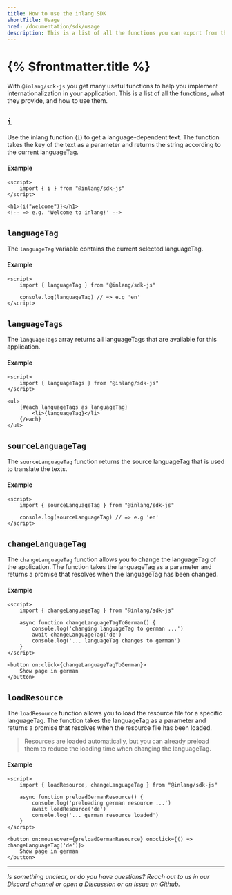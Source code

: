 ```yaml
---
title: How to use the inlang SDK
shortTitle: Usage
href: /documentation/sdk/usage
description: This is a list of all the functions you can export from the inlang SDK, what they provide and how to use them.
---
```


# {% $frontmatter.title %}

With `@inlang/sdk-js` you get many useful functions to help you implement internationalization in your application. This is a list of all the functions, what they provide, and how to use them.

## `i`

Use the inlang function (`i`) to get a language-dependent text. The function takes the key of the text as a parameter and returns the string according to the current languageTag.

#### Example

```svelte
<script>
	import { i } from "@inlang/sdk-js"
</script>

<h1>{i("welcome")}</h1>
<!-- => e.g. 'Welcome to inlang!' -->
```

## `languageTag`

The `languageTag` variable contains the current selected languageTag.

#### Example

```svelte
<script>
	import { languageTag } from "@inlang/sdk-js"

	console.log(languageTag) // => e.g 'en'
</script>
```

## `languageTags`

The `languageTags` array returns all languageTags that are available for this application.

#### Example

```svelte
<script>
	import { languageTags } from "@inlang/sdk-js"
</script>

<ul>
	{#each languageTags as languageTag}
		<li>{languageTag}</li>
	{/each}
</ul>
```

## `sourceLanguageTag`

The `sourceLanguageTag` function returns the source languageTag that is used to translate the texts.

#### Example

```svelte
<script>
	import { sourceLanguageTag } from "@inlang/sdk-js"

	console.log(sourceLanguageTag) // => e.g 'en'
</script>
```

## `changeLanguageTag`

The `changeLanguageTag` function allows you to change the languageTag of the application. The function takes the languageTag as a parameter and returns a promise that resolves when the languageTag has been changed.

#### Example

```svelte
<script>
	import { changeLanguageTag } from "@inlang/sdk-js"

	async function changeLanguageTagToGerman() {
		console.log('changing languageTag to german ...')
		await changeLanguageTag('de')
		console.log('... languageTag changes to german')
	}
</script>

<button on:click={changeLanguageTagToGerman}>
	Show page in german
</button>
```

## `loadResource`

The `loadResource` function allows you to load the resource file for a specific languageTag. The function takes the languageTag as a parameter and returns a promise that resolves when the resource file has been loaded.

> Resources are loaded automatically, but you can already preload them to reduce the loading time when changing the languageTag.

#### Example

```svelte
<script>
	import { loadResource, changeLanguageTag } from "@inlang/sdk-js"

	async function preloadGermanResource() {
		console.log('preloading german resource ...')
		await loadResource('de')
		console.log('... german resource loaded')
	}
</script>

<button on:mouseover={preloadGermanResource} on:click={() => changeLanguageTag('de')}>
	Show page in german
</button>
```

---

_Is something unclear, or do you have questions? Reach out to us in our [Discord channel](https://discord.gg/9vUg7Rr) or open a [Discussion](https://github.com/inlang/inlang/discussions) or an [Issue](https://github.com/inlang/inlang/issues) on [Github](https://github.com/inlang/inlang)._
